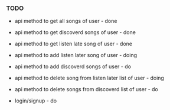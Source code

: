 ### TODO


- api method to get all songs of user - done
- api method to get discoverd songs of user - done
- api method to get listen late song of user - done

- api method to add listen later song of user - doing
- api method to add discoverd songs of user - do

- api method to delete song from listen later list of user - doing
- api method to delete  songs from discoverd list of user - do


- login/signup - do
